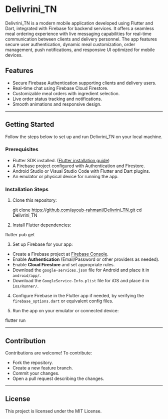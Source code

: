 # Delivrini_TN

Delivrini_TN is a modern mobile application developed using Flutter and Dart, integrated with Firebase for backend services. It offers a seamless meal ordering experience with live messaging capabilities for real-time communication between clients and delivery personnel. The app features secure user authentication, dynamic meal customization, order management, push notifications, and responsive UI optimized for mobile devices.

## Features

- Secure Firebase Authentication supporting clients and delivery users.
- Real-time chat using Firebase Cloud Firestore.
- Customizable meal orders with ingredient selection.
- Live order status tracking and notifications.
- Smooth animations and responsive design.

---

## Getting Started

Follow the steps below to set up and run Delivrini_TN on your local machine.

### Prerequisites

- Flutter SDK installed. ([Flutter installation guide](https://flutter.dev/docs/get-started/install))
- A Firebase project configured with Authentication and Firestore.
- Android Studio or Visual Studio Code with Flutter and Dart plugins.
- An emulator or physical device for running the app.

### Installation Steps

1. Clone this repository:

    git clone https://github.com/ayoub-rahmani/Delivrini_TN.git cd Delivrini_TN

2. Install Flutter dependencies:

flutter pub get

3. Set up Firebase for your app:

- Create a Firebase project at [Firebase Console](https://console.firebase.google.com/).
- Enable **Authentication** (Email/Password or other providers as needed).
- Enable **Cloud Firestore** and set appropriate rules.
- Download the `google-services.json` file for Android and place it in `android/app/`.
- Download the `GoogleService-Info.plist` file for iOS and place it in `ios/Runner/`.

4. Configure Firebase in the Flutter app if needed, by verifying the `firebase_options.dart` or equivalent config files.

5. Run the app on your emulator or connected device:

flutter run

---

## Contribution

Contributions are welcome! To contribute:

- Fork the repository.
- Create a new feature branch.
- Commit your changes.
- Open a pull request describing the changes.

---

## License

This project is licensed under the MIT License.
